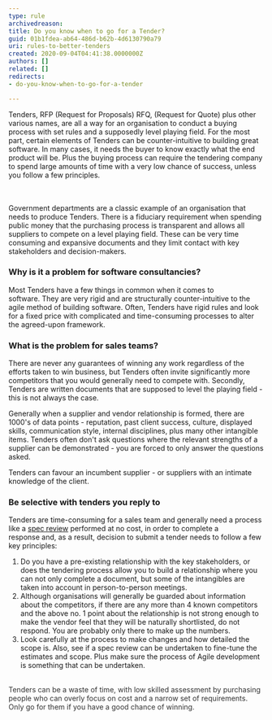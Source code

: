 ```yaml
---
type: rule
archivedreason: 
title: Do you know when to go for a Tender?
guid: 01b1fdea-ab64-486d-b62b-4d6130790a79
uri: rules-to-better-tenders
created: 2020-09-04T04:41:38.0000000Z
authors: []
related: []
redirects:
- do-you-know-when-to-go-for-a-tender

---
```



​Tenders, RFP (Request for Proposals) RFQ, (Request for Quote) plus other various names, are all a way for an organisation to conduct a buying process with set rules and a supposedly level playing field. For the most part, certain elements of Tenders can be counter-intuitive&#160;to building great software.&#160;In many cases, it needs the buyer to know exactly what the end product will be. Plus the buying process can require the tendering company to spend large amounts of time with a very low chance of success, unless you follow a few principles.<br>
<br><excerpt class='endintro'></excerpt><br>
<p>​​Government departments are a classic example of an organisation that needs to produce Tenders. There is a fiduciary requirement when spending public money that the purchasing process is transparent and allows all suppliers to compete on a level playing field. These can be very time consuming and expansive documents and they limit contact with key stakeholders and decision-makers.<br></p><h3 class="ssw15-rteElement-H3">​Why is it a problem for software consultancies?<br></h3><p>Most Tenders&#160;have a few things in common when it comes to software.&#160;They are very rigid and are structurally counter-intuitive to the agile method of building software. Often, Tenders have rigid rules and look for a fixed price with complicated and time-consuming processes to alter the agreed-upon framework.​<br></p><h3 class="ssw15-rteElement-H3">​What is the problem for sales teams?<br></h3><p>​There are never any guarantees of winning any work&#160;​regardless of the efforts taken to win business, but Tenders often invite significantly more competitors that you would generally need to compete with. Secondly, Tenders are written documents that are supposed to level the playing field - this is not always the case.<br></p><p>Generally when a supplier and vendor relationship is formed, there are 1000's of data points - reputation, past client success, culture, displayed skills, communication style, internal disciplines, plus many other intangible items. Tenders often don't ask questions where the relevant strengths of a supplier can be demonstrated - you are forced to only answer the&#160;questions asked.<br></p><p>Tenders can favour an&#160;incumbent supplier - or suppliers with an intimate knowledge of the client.<br></p><h3 class="ssw15-rteElement-H3">​Be selective with tenders you reply to<br></h3><p class="ssw15-rteElement-P">​Tenders are time-consuming for a sales team and generally need a&#160;process like a <a href=/rules-to-better-specification-reviews>spec review​</a>&#160;performed at no cost,&#160;in order&#160;to complete a response&#160;and, as a result, decision to submit a tender needs to follow a few key principles&#58;<br></p><ol><li>​Do you have a pre-existing relationship&#160;with the key stakeholders​​, or does the tendering process allow you to build a relationship where you can not only complete a document, but some of the intangibles are taken into account in person-to-person meetings.<br></li><li>Although organisations will generally be guarded about information about the competitors, if there are any more than 4 known competitors and the above&#160;no. 1&#160;point about the relationship is not strong enough to make the vendor feel that they will be naturally shortlisted, do not respond. You are probably only&#160;there to make up the numbers.<br></li><li>Look carefully at the process to make changes and how detailed the scope is. Also, see if a spec review can be undertaken to fine-tune the estimates and scope. Plus make sure the process of Agile development is something that can be undertaken.<br></li></ol><div><font color="#333333">​<br></font></div><div><font color="#333333">Tenders can be a waste of time, with low skilled assessment by purchasing people who can overly focus on cost and a narrow set of requirements. Only go for them if you have a good chance of winning.</font></div><p><br></p>


